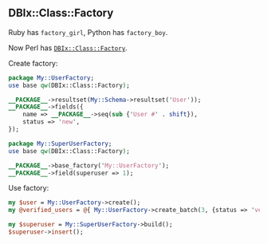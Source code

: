 DBIx::Class::Factory
-------------------

Ruby has `factory_girl`, Python has `factory_boy`.

Now Perl has [`DBIx::Class::Factory`](https://metacpan.org/pod/DBIx::Class::Factory).

Create factory:

```perl
package My::UserFactory;
use base qw(DBIx::Class::Factory);

__PACKAGE__->resultset(My::Schema->resultset('User'));
__PACKAGE__->fields({
    name => __PACKAGE__->seq(sub {'User #' . shift}),
    status => 'new',
});

package My::SuperUserFactory;
use base qw(DBIx::Class::Factory);

__PACKAGE__->base_factory('My::UserFactory');
__PACKAGE__->field(superuser => 1);
```

Use factory:

```perl
my $user = My::UserFactory->create();
my @verified_users = @{ My::UserFactory->create_batch(3, {status => 'verified'}) };

my $superuser = My::SuperUserFactory->build();
$superuser->insert();
````
